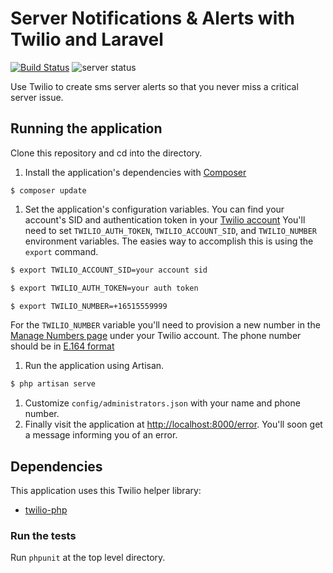 # Server Notifications & Alerts with Twilio and Laravel

[![Build Status](https://travis-ci.org/TwilioDevEd/server-notifications-laravel.svg?branch=master)](https://travis-ci.org/TwilioDevEd/server-notifications-laravel)
![server status](http://howtodocs.s3.amazonaws.com/new-relic-monitor.png "Server notifications")

Use Twilio to create sms server alerts so that you never miss a critical server issue.

## Running the application

Clone this repository and cd into the directory.

1. Install the application's dependencies with [Composer](https://getcomposer.org/)
```
$ composer update
```
1. Set the application's configuration variables. You can find your
account's SID and authentication token in your
[Twilio account](https://www.twilio.com/user/account/voice-messaging)
You'll need to set `TWILIO_AUTH_TOKEN`, `TWILIO_ACCOUNT_SID`, and
`TWILIO_NUMBER` environment variables. The easies way to accomplish
this is using the `export` command.

```bash
$ export TWILIO_ACCOUNT_SID=your account sid
```
```bash
$ export TWILIO_AUTH_TOKEN=your auth token
```
```bash
$ export TWILIO_NUMBER=+16515559999
```

For the `TWILIO_NUMBER` variable you'll need to provision a new number
in the
[Manage Numbers page](https://www.twilio.com/user/account/phone-numbers/incoming)
under your Twilio account. The phone number should be in
[E.164 format](https://www.twilio.com/help/faq/phone-numbers/how-do-i-format-phone-numbers-to-work-internationally)
1. Run the application using Artisan.
```bash
$ php artisan serve
```
1. Customize `config/administrators.json` with your name and phone number.
1. Finally visit the application at
   [http://localhost:8000/error](http://localhost:8000/error). You'll
   soon get a message informing you of an error.

## Dependencies

This application uses this Twilio helper library:
* [twilio-php](https://github.com/twilio/twilio-php)

### Run the tests

Run `phpunit` at the top level directory.

